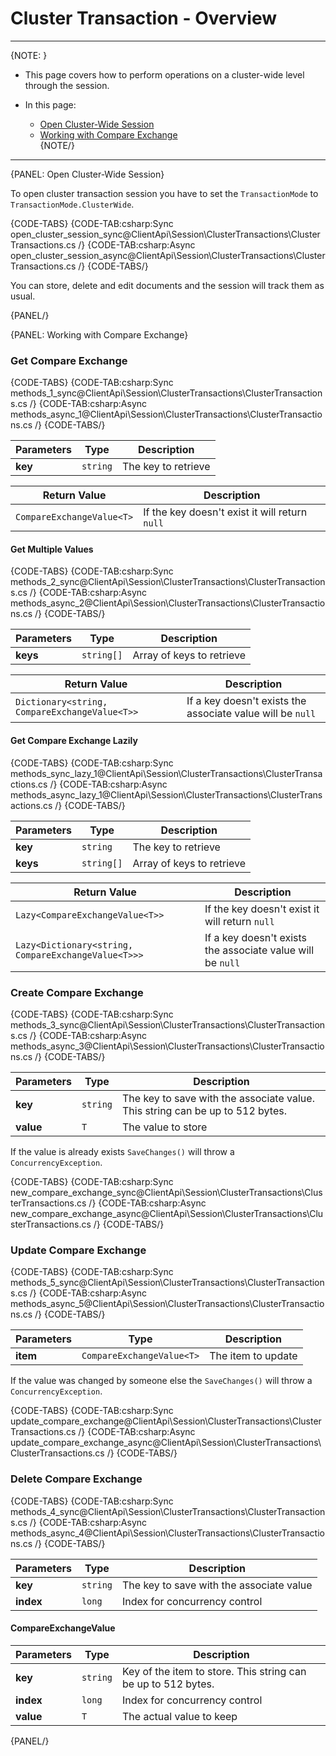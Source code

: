 # Cluster Transaction - Overview

---

{NOTE: }

* This page covers how to perform operations on a cluster-wide level through the session.  

* In this page:  
  * [Open Cluster-Wide Session](../../client-api/session/cluster-transaction#open-cluster-wide-session)  
  * [Working with Compare Exchange](../../client-api/session/cluster-transaction#working-with-compare-exchange)  
{NOTE/}

---

{PANEL: Open Cluster-Wide Session}

To open cluster transaction session you have to set the `TransactionMode` to `TransactionMode.ClusterWide`.

{CODE-TABS}
{CODE-TAB:csharp:Sync open_cluster_session_sync@ClientApi\Session\ClusterTransactions\ClusterTransactions.cs /}
{CODE-TAB:csharp:Async open_cluster_session_async@ClientApi\Session\ClusterTransactions\ClusterTransactions.cs /}
{CODE-TABS/}

You can store, delete and edit documents and the session will track them as usual.

{PANEL/}

{PANEL: Working with Compare Exchange}

### Get Compare Exchange

{CODE-TABS}
{CODE-TAB:csharp:Sync methods_1_sync@ClientApi\Session\ClusterTransactions\ClusterTransactions.cs /}
{CODE-TAB:csharp:Async methods_async_1@ClientApi\Session\ClusterTransactions\ClusterTransactions.cs /}
{CODE-TABS/}

| Parameters | Type | Description |
| ------------- | ------------- | ----- |
| **key** | `string` | The key to retrieve |

| Return Value | Description |
| ------------- | ----- |
| `CompareExchangeValue<T>`| If the key doesn't exist it will return `null` |

#### Get Multiple Values

{CODE-TABS}
{CODE-TAB:csharp:Sync methods_2_sync@ClientApi\Session\ClusterTransactions\ClusterTransactions.cs /}
{CODE-TAB:csharp:Async methods_async_2@ClientApi\Session\ClusterTransactions\ClusterTransactions.cs /}
{CODE-TABS/}

| Parameters | Type | Description |
| ------------- | ------------- | ----- |
| **keys** | `string[]` | Array of keys to retrieve |

| Return Value | Description |
| ------------- | ----- |
| `Dictionary<string, CompareExchangeValue<T>>` | If a key doesn't exists the associate value will be `null` |

#### Get Compare Exchange Lazily

{CODE-TABS}
{CODE-TAB:csharp:Sync methods_sync_lazy_1@ClientApi\Session\ClusterTransactions\ClusterTransactions.cs /}
{CODE-TAB:csharp:Async methods_async_lazy_1@ClientApi\Session\ClusterTransactions\ClusterTransactions.cs /}
{CODE-TABS/}

| Parameters | Type | Description |
| ------------- | ------------- | ----- |
| **key** | `string` | The key to retrieve |
| **keys** | `string[]` | Array of keys to retrieve |

| Return Value | Description |
| ------------- | ----- |
| `Lazy<CompareExchangeValue<T>>`| If the key doesn't exist it will return `null` |
| `Lazy<Dictionary<string, CompareExchangeValue<T>>>` | If a key doesn't exists the associate value will be `null` |

### Create Compare Exchange

{CODE-TABS}
{CODE-TAB:csharp:Sync methods_3_sync@ClientApi\Session\ClusterTransactions\ClusterTransactions.cs /}
{CODE-TAB:csharp:Async methods_async_3@ClientApi\Session\ClusterTransactions\ClusterTransactions.cs /}
{CODE-TABS/}

| Parameters | Type | Description |
| ------------- | ------------- | ----- |
| **key** | `string` | The key to save with the associate value. This string can be up to 512 bytes. |
| **value** | `T` | The value to store |

If the value is already exists `SaveChanges()` will throw a `ConcurrencyException`.

{CODE-TABS}
{CODE-TAB:csharp:Sync new_compare_exchange_sync@ClientApi\Session\ClusterTransactions\ClusterTransactions.cs /}
{CODE-TAB:csharp:Async new_compare_exchange_async@ClientApi\Session\ClusterTransactions\ClusterTransactions.cs /}
{CODE-TABS/}

### Update Compare Exchange

{CODE-TABS}
{CODE-TAB:csharp:Sync methods_5_sync@ClientApi\Session\ClusterTransactions\ClusterTransactions.cs /}
{CODE-TAB:csharp:Async methods_async_5@ClientApi\Session\ClusterTransactions\ClusterTransactions.cs /}
{CODE-TABS/}

| Parameters | Type | Description |
| ------------- | ------------- | ----- |
| **item** | `CompareExchangeValue<T>` | The item to update |

If the value was changed by someone else the `SaveChanges()` will throw a `ConcurrencyException`.

{CODE-TABS}
{CODE-TAB:csharp:Sync update_compare_exchange@ClientApi\Session\ClusterTransactions\ClusterTransactions.cs /}
{CODE-TAB:csharp:Async update_compare_exchange_async@ClientApi\Session\ClusterTransactions\ClusterTransactions.cs /}
{CODE-TABS/}

### Delete Compare Exchange

{CODE-TABS}
{CODE-TAB:csharp:Sync methods_4_sync@ClientApi\Session\ClusterTransactions\ClusterTransactions.cs /}
{CODE-TAB:csharp:Async methods_async_4@ClientApi\Session\ClusterTransactions\ClusterTransactions.cs /}
{CODE-TABS/}

| Parameters | Type | Description |
| ------------- | ------------- | ----- |
| **key** | `string` | The key to save with the associate value |
| **index** | `long` | Index for concurrency control |

#### CompareExchangeValue

| Parameters | Type | Description |
| ------------- | ------------- | ----- |
| **key** | `string` | Key of the item to store. This string can be up to 512 bytes. |
| **index** | `long` | Index for concurrency control |
| **value** | `T` | The actual value to keep |

{PANEL/}
